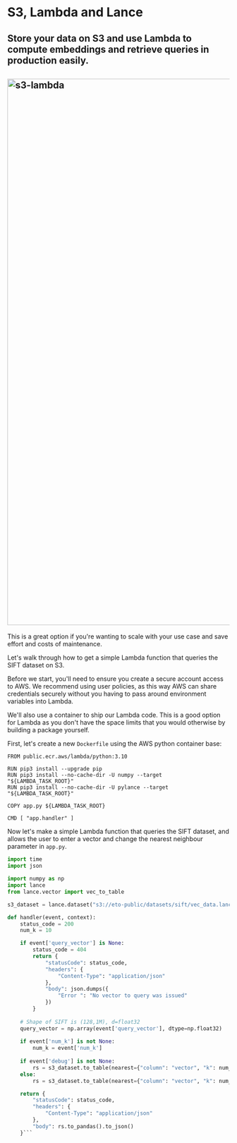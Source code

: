# S3, Lambda and Lance

## Store your data on S3 and use Lambda to compute embeddings and retrieve queries in production easily.

## <img id="splash" width="1239" alt="s3-lambda" src="https://user-images.githubusercontent.com/917119/234653050-305a1e90-9305-40ab-b014-c823172a948c.png">

This is a great option if you're wanting to scale with your use case and save effort and costs of maintenance.

Let's walk through how to get a simple Lambda function that queries the SIFT dataset on S3.

Before we start, you'll need to ensure you create a secure account access to AWS. We recommend using user policies, as this way AWS can share credentials securely without you having to pass around environment variables into Lambda.

We'll also use a container to ship our Lambda code. This is a good option for Lambda as you don't have the space limits that you would otherwise by building a package yourself.

First, let's create a new `Dockerfile` using the AWS python container base:

```docker
FROM public.ecr.aws/lambda/python:3.10

RUN pip3 install --upgrade pip
RUN pip3 install --no-cache-dir -U numpy --target "${LAMBDA_TASK_ROOT}"
RUN pip3 install --no-cache-dir -U pylance --target "${LAMBDA_TASK_ROOT}"

COPY app.py ${LAMBDA_TASK_ROOT}

CMD [ "app.handler" ]
```

Now let's make a simple Lambda function that queries the SIFT dataset, and allows the user to enter a vector and change the nearest neighbour parameter in `app.py`.

```python    
import time
import json

import numpy as np
import lance
from lance.vector import vec_to_table

s3_dataset = lance.dataset("s3://eto-public/datasets/sift/vec_data.lance")

def handler(event, context):
    status_code = 200
    num_k = 10

    if event['query_vector'] is None:
        status_code = 404
        return {
            "statusCode": status_code,
            "headers": {
                "Content-Type": "application/json"
            },
            "body": json.dumps({
                "Error ": "No vector to query was issued"
            })
        }
    
    # Shape of SIFT is (128,1M), d=float32
    query_vector = np.array(event['query_vector'], dtype=np.float32)
    
    if event['num_k'] is not None:
        num_k = event['num_k']
    
    if event['debug'] is not None:
        rs = s3_dataset.to_table(nearest={"column": "vector", "k": num_k, "q": query_vector})
    else:
        rs = s3_dataset.to_table(nearest={"column": "vector", "k": num_k, "q": query_vector})

    return {
        "statusCode": status_code,
        "headers": {
            "Content-Type": "application/json"
        },
        "body": rs.to_pandas().to_json()
    }```
